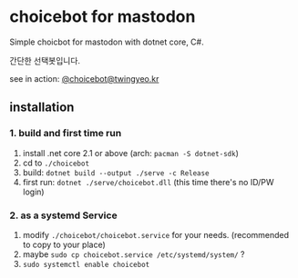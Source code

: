 # choicebot for mastodon

Simple choicbot for mastodon with dotnet core, C#.

간단한 선택봇입니다.

see in action: [@choicebot@twingyeo.kr](https://twingyeo.kr/@choicebot)

## installation

### 1. build and first time run

1. install .net core 2.1 or above (arch: `pacman -S dotnet-sdk`)
2. cd to `./choicebot`
3. build: `dotnet build --output ./serve -c Release`
4. first run: `dotnet ./serve/choicebot.dll` (this time there's no ID/PW login)

### 2. as a systemd Service

1. modify `./choicebot/choicebot.service` for your needs. (recommended to copy to your place)
2. maybe `sudo cp choicebot.service /etc/systemd/system/` ?
3. `sudo systemctl enable choicebot`